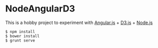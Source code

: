 NodeAngularD3
=============

This is a hobby project to experiment with [Angular.js](http://angularjs.org/) + [D3.js](http://d3js.org/) + [Node.js](http://nodejs.org/)

~~~
$ npm install
$ bower install
$ grunt serve
~~~
